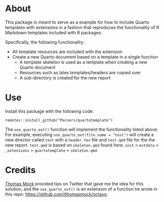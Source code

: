 # About

This package is meant to serve as a example for how to include Quarto templates with extensions in a fashion that reproduces the functionality of R Markdown templates included with R packages.

Specifically, the following functionality:

* All template resources are included with the extension
* Create a new Quarto document based on a template in a single function
    - A template skeleton is used as a template when creating a new Quarto document
    - Resources such as latex templates/headers are copied over
    - A sub-directory is created for the new report

# Use

Install this package with the following code:

```
remotes::install_github("Pecners/quartotemplate")
```

The `use_quarto_ext()` function will implement the functionality listed above. For example, executing `use_quarto_ext(file_name = "test")` will create a new director called `test` with a `header.tex` file and `test.qmd` file for the the new report. `test.qmd` is based on `skeleton.qmd` found here: `inst` > `extdata` > `_extensions` > `quartotemplate` > `skeleton.qmd`

# Credits

[Thomas Mock](https://twitter.com/thomas_mock) provided tips on Twitter that gave me the idea for this solution, and the `use_quarto_ext()` is an extension of a function he wrote in this repo: https://github.com/jthomasmock/octavo.
